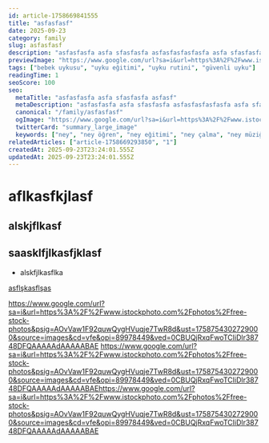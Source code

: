 ```yaml
---
id: article-1758669841555
title: "asfasfasf"
date: 2025-09-23
category: family
slug: asfasfasf
description: "asfasfasfa asfa sfasfasfa asfasfasfasfasfa asfa sfasfasfa asfasfasfasfasfa asfa sfasfasfa asfasf"
previewImage: "https://www.google.com/url?sa=i&url=https%3A%2F%2Fwww.istockphoto.com%2Fphotos%2Ffree-stock-photos&psig=AOvVaw1F92quwQygHVuqje7TwR8d&ust=1758754302729000&source=images&cd=vfe&opi=89978449&ved=0CBUQjRxqFwoTCIiDlr38748DFQAAAAAdAAAAABAE"
tags: ["bebek uykusu", "uyku eğitimi", "uyku rutini", "güvenli uyku"]
readingTime: 1
seoScore: 100
seo:
  metaTitle: "asfasfasfa asfa sfasfasfa asfasf"
  metaDescription: "asfasfasfa asfa sfasfasfa asfasfasfasfasfa asfa sfasfasfa asfasfasfasfasfa asfa sfasfasfa asfasfasfasfasfa asfa sfasfasfa asfasf"
  canonical: "/family/asfasfasf"
  ogImage: "https://www.google.com/url?sa=i&url=https%3A%2F%2Fwww.istockphoto.com%2Fphotos%2Ffree-stock-photos&psig=AOvVaw1F92quwQygHVuqje7TwR8d&ust=1758754302729000&source=images&cd=vfe&opi=89978449&ved=0CBUQjRxqFwoTCIiDlr38748DFQAAAAAdAAAAABAE"
  twitterCard: "summary_large_image"
  keywords: ["ney", "ney öğren", "ney eğitimi", "ney çalma", "ney müziği", "ney dersi", "ney uygulaması", "ney notaları", "müzik eğitimi"]
relatedArticles: ["article-1758669293850", "1"]
createdAt: 2025-09-23T23:24:01.555Z
updatedAt: 2025-09-23T23:24:01.555Z
---
```


# aflkasfkjlasf
## alskjflkasf

## saasklfjlkasfjklasf

- alskfjlkasflka

[asflşkasflşas](https://www.google.com/url?sa=i&url=https%3A%2F%2Fwww.istockphoto.com%2Fphotos%2Ffree-stock-photos&psig=AOvVaw1F92quwQygHVuqje7TwR8d&ust=1758754302729000&source=images&cd=vfe&opi=89978449&ved=0CBUQjRxqFwoTCIiDlr38748DFQAAAAAdAAAAABAE)

https://www.google.com/url?sa=i&url=https%3A%2F%2Fwww.istockphoto.com%2Fphotos%2Ffree-stock-photos&psig=AOvVaw1F92quwQygHVuqje7TwR8d&ust=1758754302729000&source=images&cd=vfe&opi=89978449&ved=0CBUQjRxqFwoTCIiDlr38748DFQAAAAAdAAAAABAE
https://www.google.com/url?sa=i&url=https%3A%2F%2Fwww.istockphoto.com%2Fphotos%2Ffree-stock-photos&psig=AOvVaw1F92quwQygHVuqje7TwR8d&ust=1758754302729000&source=images&cd=vfe&opi=89978449&ved=0CBUQjRxqFwoTCIiDlr38748DFQAAAAAdAAAAABAEhttps://www.google.com/url?sa=i&url=https%3A%2F%2Fwww.istockphoto.com%2Fphotos%2Ffree-stock-photos&psig=AOvVaw1F92quwQygHVuqje7TwR8d&ust=1758754302729000&source=images&cd=vfe&opi=89978449&ved=0CBUQjRxqFwoTCIiDlr38748DFQAAAAAdAAAAABAE